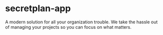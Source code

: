 # secretplan-app
A modern solution for all your organization trouble. We take the hassle out of managing your projects so you can focus on what matters.
